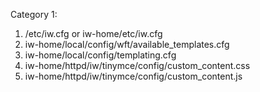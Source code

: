 Category 1: 
1. /etc/iw.cfg or iw-home/etc/iw.cfg
2. iw-home/local/config/wft/available_templates.cfg
3. iw-home/local/config/templating.cfg
4. iw-home/httpd/iw/tinymce/config/custom_content.css
5. iw-home/httpd/iw/tinymce/config/custom_content.js
